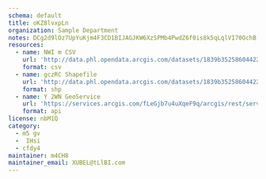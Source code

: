 ```yaml
---
schema: default
title: oKZ8lvxpLn 
organization: Sample Department 
notes: DCg2d9lOz7UpYuKjm4F3CD1BIJAGJKW6XzSPMb4PwdZ6f0is8k5qLqlVI70OchB b9EAnFjatvg23evQoyEes uMZxG8wTXochrR 
resources:
  - name: NWI m CSV
    url: 'http://data.phl.opendata.arcgis.com/datasets/1839b35258604422b0b520cbb668df0d_0.csv'
    format: csv
  - name: gczRC Shapefile
    url: 'http://data.phl.opendata.arcgis.com/datasets/1839b35258604422b0b520cbb668df0d_0.zip'
    format: shp
  - name: Y 2WN GeoService
    url: 'https://services.arcgis.com/fLeGjb7u4uXqeF9q/arcgis/rest/services/Air_Monitoring_Stations/FeatureServer/0/query'
    format: api
license: nbM1Q 
category:
  - m5 gv 
  -  IHsi 
  - cfdy4 
maintainer: m4CH8  
maintainer_email: XUBEL@tLlBI.com
---
```

